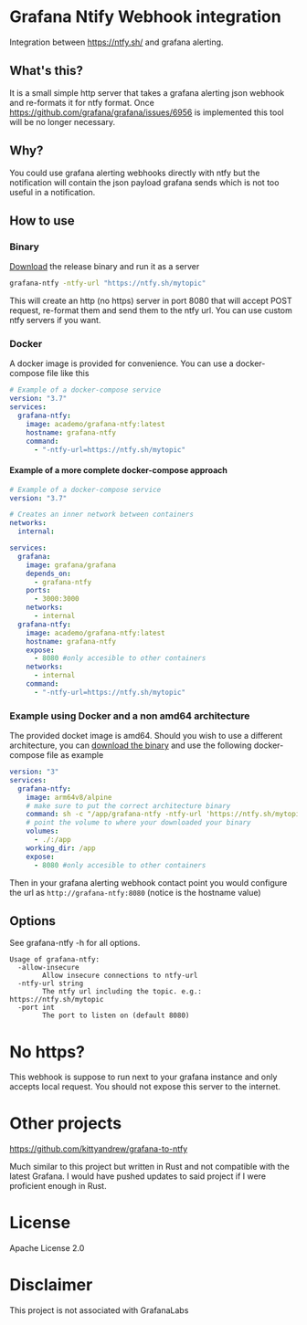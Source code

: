 # Grafana Ntify Webhook integration

Integration between https://ntfy.sh/ and grafana alerting.

## What's this?

It is a small simple http server that takes a grafana alerting json webhook and re-formats it for ntfy format.
Once https://github.com/grafana/grafana/issues/6956 is implemented this tool will be no longer necessary.

## Why?

You could use grafana alerting webhooks directly with ntfy but the notification will contain the json payload grafana sends which is not too useful in a notification.

## How to use

### Binary

[Download](https://github.com/academo/grafana-alerting-ntfy-webhook-integration/releases/) the release binary and run it as a server

```bash
grafana-ntfy -ntfy-url "https://ntfy.sh/mytopic"

```

This will create an http (no https) server in port 8080 that will accept POST request, re-format them and send them to the ntfy url. You can use custom ntfy servers if you want.

### Docker

A docker image is provided for convenience. You can use a docker-compose file like this

```yaml
# Example of a docker-compose service
version: "3.7"
services:
  grafana-ntfy:
    image: academo/grafana-ntfy:latest
    hostname: grafana-ntfy
    command:
      - "-ntfy-url=https://ntfy.sh/mytopic"
```

#### Example of a more complete docker-compose approach

```yaml
# Example of a docker-compose service
version: "3.7"

# Creates an inner network between containers
networks:
  internal:

services:
  grafana:
    image: grafana/grafana
    depends_on:
      - grafana-ntfy
    ports:
      - 3000:3000
    networks:
      - internal
  grafana-ntfy:
    image: academo/grafana-ntfy:latest
    hostname: grafana-ntfy
    expose:
      - 8080 #only accesible to other containers
    networks:
      - internal
    command:
      - "-ntfy-url=https://ntfy.sh/mytopic"
```

### Example using Docker and a non amd64 architecture

The provided docket image is amd64. Should you wish to use a different architecture, you can [download the binary](https://github.com/academo/grafana-alerting-ntfy-webhook-integration/releases) and use the following docker-compose file as example

```yaml
version: "3"
services:
  grafana-ntfy:
    image: arm64v8/alpine
    # make sure to put the correct architecture binary
    command: sh -c "/app/grafana-ntfy -ntfy-url 'https://ntfy.sh/mytopic'"
    # point the volume to where your downloaded your binary
    volumes:
      - ./:/app
    working_dir: /app
    expose:
      - 8080 #only accesible to other containers
```

Then in your grafana alerting webhook contact point you would configure the url as `http://grafana-ntfy:8080` (notice is the hostname value)

## Options

See grafana-ntfy -h for all options.

```
Usage of grafana-ntfy:
  -allow-insecure
        Allow insecure connections to ntfy-url
  -ntfy-url string
        The ntfy url including the topic. e.g.: https://ntfy.sh/mytopic
  -port int
        The port to listen on (default 8080)
```

# No https?

This webhook is suppose to run next to your grafana instance and only accepts local request. You should not expose this server to the internet.

# Other projects

https://github.com/kittyandrew/grafana-to-ntfy

Much similar to this project but written in Rust and not compatible with the latest Grafana. I would have pushed updates to said project if I were proficient enough in Rust.

# License

Apache License 2.0

# Disclaimer

This project is not associated with GrafanaLabs
